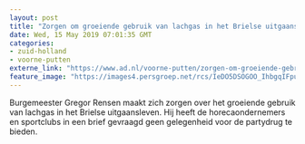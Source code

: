 ```yaml
---
layout: post
title: "Zorgen om groeiende gebruik van lachgas in het Brielse uitgaansleven"
date: Wed, 15 May 2019 07:01:35 GMT
categories: 
- zuid-holland 
- voorne-putten 
externe_link: "https://www.ad.nl/voorne-putten/zorgen-om-groeiende-gebruik-van-lachgas-in-het-brielse-uitgaansleven~ad1f7ba4/"
feature_image: "https://images4.persgroep.net/rcs/IeDO5DSOGOO_IhbgqIFpujduyuw/diocontent/146435819/_fitwidth/400/?appId=21791a8992982cd8da851550a453bd7f&quality=0.7"
---
```


Burgemeester Gregor Rensen maakt zich zorgen over het groeiende gebruik van lachgas in het Brielse uitgaansleven. Hij heeft de horecaondernemers en sportclubs in een brief gevraagd geen gelegenheid voor de partydrug te bieden.
